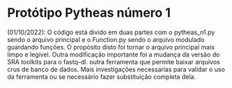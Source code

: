 # Protótipo Pytheas número 1

(01/10/2022): O código está divido em duas partes com o pytheas_n1.py sendo o arquivo principal e o Function.py sendo o arquivo modulado guardando funções. O propósito disto foi tornar o arquivo principal mais limpo e legível. Outra modificação importante foi a mudança da versão do SRA toolkits para o fastq-dl. outra ferramenta que permite baixar arquivos crus de banco de dados. Mais investigações necessarias para validar o uso da ferramenta ou se necessário fazer substituição completa dela. 

